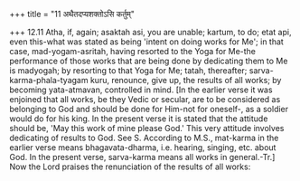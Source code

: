 +++
title = "11 अथैतदप्यशक्तोऽसि कर्तुम्"

+++
12.11 Atha, if, again; asaktah asi, you are unable; kartum, to do; etat
api, even this-what was stated as being 'intent on doing works for Me';
in that case, mad-yogam-asritah, having resorted to the Yoga for Me-the
performance of those works that are being done by dedicating them to Me
is madyogah; by resorting to that Yoga for Me; tatah, thereafter;
sarva-karma-phala-tyagam kuru, renounce, give up, the results of all
works; by becoming yata-atmavan, controlled in mind. \[In the earlier
verse it was enjoined that all works, be they Vedic or secular, are to
be considered as belonging to God and should be done for Him-not for
oneself-, as a soldier would do for his king. In the present verse it is
stated that the attitude should be, 'May this work of mine please God.'
This very attitude involves dedicating of results to God. See S.
According to M.S., mat-karma in the earlier verse means
bhagavata-dharma, i.e. hearing, singing, etc. about God. In the present
verse, sarva-karma means all works in general.-Tr.\] Now the Lord
praises the renunciation of the results of all works:
